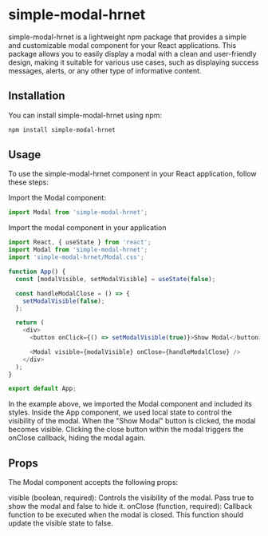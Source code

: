 # simple-modal-hrnet

simple-modal-hrnet is a lightweight npm package that provides a simple and customizable modal component for your React applications. This package allows you to easily display a modal with a clean and user-friendly design, making it suitable for various use cases, such as displaying success messages, alerts, or any other type of informative content.

## Installation

You can install simple-modal-hrnet using npm:

```sh
npm install simple-modal-hrnet
``` 

## Usage

To use the simple-modal-hrnet component in your React application, follow these steps:

Import the Modal component:
```javascript
import Modal from 'simple-modal-hrnet';
```


Import the modal component in your application
```javascript 
import React, { useState } from 'react';
import Modal from 'simple-modal-hrnet';
import 'simple-modal-hrnet/Modal.css';

function App() {
  const [modalVisible, setModalVisible] = useState(false);

  const handleModalClose = () => {
    setModalVisible(false);
  };

  return (
    <div>
      <button onClick={() => setModalVisible(true)}>Show Modal</button>

      <Modal visible={modalVisible} onClose={handleModalClose} />
    </div>
  );
}

export default App;
```


In the example above, we imported the Modal component and included its styles. Inside the App component, we used local state to control the visibility of the modal. When the "Show Modal" button is clicked, the modal becomes visible. Clicking the close button within the modal triggers the onClose callback, hiding the modal again.

## Props

The Modal component accepts the following props:

visible (boolean, required): Controls the visibility of the modal. Pass true to show the modal and false to hide it.
onClose (function, required): Callback function to be executed when the modal is closed. This function should update the visible state to false.